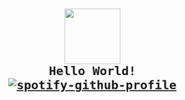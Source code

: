 # <h1 align="center"> <code>[<img src="https://fidesosu.tk/not_related/fubuki.jpg" height="110px">](https://twitter.com/fidesosu) Hello World! [![spotify-github-profile](https://spotify-github-profile.vercel.app/api/view?uid=21eopzilbov2hl65c7ybwd5za&cover_image=true&theme=natemoo-re&show_offline=false&background_color=121212&bar_color=ff0050&bar_color_cover=true)](https://open.spotify.com/user/21eopzilbov2hl65c7ybwd5za)</code> </h1>
